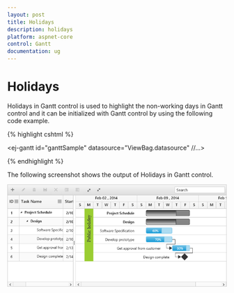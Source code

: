 ```yaml
---
layout: post
title: Holidays
description: holidays
platform: aspnet-core
control: Gantt
documentation: ug
---
```


# Holidays

Holidays in Gantt control is used to highlight the non-working days in Gantt control and it can be initialized with Gantt control by using the following code example.

{% highlight cshtml %}

<ej-gantt id="ganttSample" datasource="ViewBag.datasource"
    //...>
    <e-holidays>
        <e-holiday day="2/03/2014" label="Public holiday" background="yellowgreen"></e-holiday>
    </e-holidays>
</ejGantt> 

{% endhighlight %}

The following screenshot shows the output of Holidays in Gantt control.

![](Holidays_images/Holidays_img1.png)

